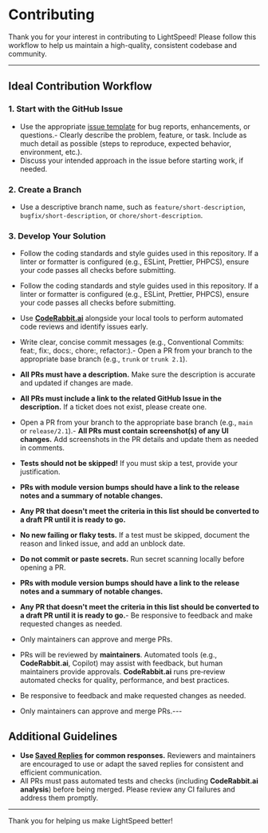 # Contributing

Thank you for your interest in contributing to LightSpeed! Please follow this workflow to help us maintain a high-quality, consistent codebase and community.

---

## Ideal Contribution Workflow

### 1. Start with the GitHub Issue
- Use the appropriate [issue template](../../issues/new/choose) for bug reports, enhancements, or questions.- Clearly describe the problem, feature, or task. Include as much detail as possible (steps to reproduce, expected behavior, environment, etc.).
- Discuss your intended approach in the issue before starting work, if needed.

### 2. Create a Branch
- Use a descriptive branch name, such as `feature/short-description`, `bugfix/short-description`, or `chore/short-description`.

### 3. Develop Your Solution
- Follow the coding standards and style guides used in this repository. If a linter or formatter is configured (e.g., ESLint, Prettier, PHPCS), ensure your code passes all checks before submitting.
- Follow the coding standards and style guides used in this repository. If a linter or formatter is configured (e.g., ESLint, Prettier, PHPCS), ensure your code passes all checks before submitting.
- Use **[CodeRabbit.ai](https://coderabbit.ai/)** alongside your local tools to perform automated code reviews and identify issues early.
- Write clear, concise commit messages (e.g., Conventional Commits: feat:, fix:, docs:, chore:, refactor:).- Open a PR from your branch to the appropriate base branch (e.g., `trunk` or `trunk 2.1`).
- **All PRs must have a description.** Make sure the description is accurate and updated if changes are made.
- **All PRs must include a link to the related GitHub Issue in the description.** If a ticket does not exist, please create one.
- Open a PR from your branch to the appropriate base branch (e.g., `main` or `release/2.1`).- **All PRs must contain screenshot(s) of any UI changes.** Add screenshots in the PR details and update them as needed in comments.
- **Tests should not be skipped!** If you must skip a test, provide your justification.
- **PRs with module version bumps should have a link to the release notes and a summary of notable changes.**
- **Any PR that doesn't meet the criteria in this list should be converted to a draft PR until it is ready to go.**

- **No new failing or flaky tests.** If a test must be skipped, document the reason and linked issue, and add an unblock date.
- **Do not commit or paste secrets.** Run secret scanning locally before opening a PR.
- **PRs with module version bumps should have a link to the release notes and a summary of notable changes.**
- **Any PR that doesn't meet the criteria in this list should be converted to a draft PR until it is ready to go.**- Be responsive to feedback and make requested changes as needed.
- Only maintainers can approve and merge PRs.
- PRs will be reviewed by **maintainers**. Automated tools (e.g., **CodeRabbit.ai**, Copilot) may assist with feedback, but human maintainers provide approvals.
  **CodeRabbit.ai** runs pre‑review automated checks for quality, performance, and best practices.
- Be responsive to feedback and make requested changes as needed.
- Only maintainers can approve and merge PRs.---

## Additional Guidelines

- **Use [Saved Replies](../SAVED_REPLIES.md) for common responses.** Reviewers and maintainers are encouraged to use or adapt the saved replies for consistent and efficient communication.
- All PRs must pass automated tests and checks (including **CodeRabbit.ai analysis**) before being merged. Please review any CI failures and address them promptly.

---

Thank you for helping us make LightSpeed better!
